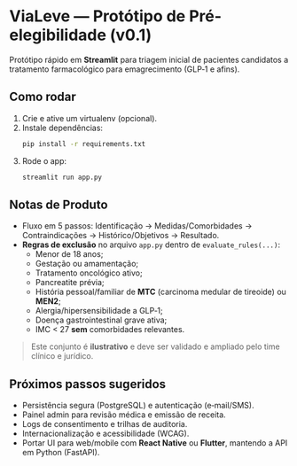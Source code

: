 # ViaLeve — Protótipo de Pré-elegibilidade (v0.1)

Protótipo rápido em **Streamlit** para triagem inicial de pacientes candidatos a tratamento farmacológico para emagrecimento (GLP‑1 e afins).

## Como rodar

1. Crie e ative um virtualenv (opcional).
2. Instale dependências:
   ```bash
   pip install -r requirements.txt
   ```
3. Rode o app:
   ```bash
   streamlit run app.py
   ```

## Notas de Produto

- Fluxo em 5 passos: Identificação → Medidas/Comorbidades → Contraindicações → Histórico/Objetivos → Resultado.
- **Regras de exclusão** no arquivo `app.py` dentro de `evaluate_rules(...)`:
  - Menor de 18 anos;
  - Gestação ou amamentação;
  - Tratamento oncológico ativo;
  - Pancreatite prévia;
  - História pessoal/familiar de **MTC** (carcinoma medular de tireoide) ou **MEN2**;
  - Alergia/hipersensibilidade a GLP‑1;
  - Doença gastrointestinal grave ativa;
  - IMC < 27 **sem** comorbidades relevantes.

> Este conjunto é **ilustrativo** e deve ser validado e ampliado pelo time clínico e jurídico.

## Próximos passos sugeridos

- Persistência segura (PostgreSQL) e autenticação (e‑mail/SMS).
- Painel admin para revisão médica e emissão de receita.
- Logs de consentimento e trilhas de auditoria.
- Internacionalização e acessibilidade (WCAG).
- Portar UI para web/mobile com **React Native** ou **Flutter**, mantendo a API em Python (FastAPI).